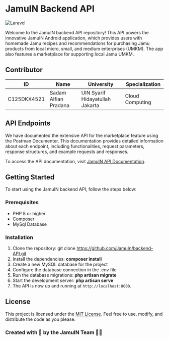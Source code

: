 # JamuIN Backend API

![Laravel](https://img.shields.io/badge/Built%20with-Laravel-red)

Welcome to the JamuIN backend API repository! This API powers the innovative JamuIN Android application, which provides users with homemade Jamu recipes and recommendations for purchasing Jamu products from local micro, small, and medium enterprises (UMKM). The app also features a marketplace for supporting local Jamu UMKM.

## Contributor

| ID          | Name                            | University                      | Specialization     |
| ----------- | ------------------------------- | ------------------------------- | ------------------ |
| C125DKX4521 | Sadam Alfian Pradana            | UIN Syarif Hidayatullah Jakarta | Cloud Computing    |

## API Endpoints
We have documented the extensive API for the marketplace feature using the Postman Documenter. This documentation provides detailed information about each endpoint, including functionalities, request parameters, response structures, and example requests and responses.

To access the API documentation, visit [JamuIN API Documentation](https://documenter.getpostman.com/view/14170928/2s93sc6DNG).


## Getting Started

To start using the JamuIN backend API, follow the steps below:

### Prerequisites

-   PHP 8 or higher
-   Composer
-   MySql Database

### Installation

1. Clone the repository: git clone https://github.com/JamuIn/backend-API.git
2. Install the dependencies: **composer install**
3. Create a new MySQL database for the project
4. Configure the database connection in the .env file
5. Run the database migrations: **php artisan migrate**
6. Start the development server: **php artisan serve**
7. The API is now up and running at `http://localhost:8000`.

## License

This project is licensed under the [MIT License](LICENSE). Feel free to use, modify, and distribute the code as you please.

### Created with 💚 by the JamuIN Team 🌿🧪
